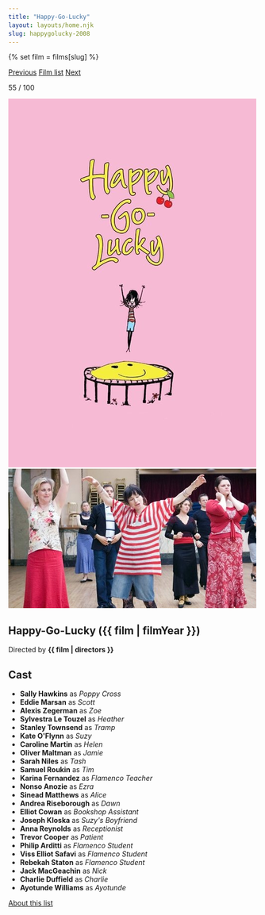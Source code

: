 ```yaml
---
title: "Happy-Go-Lucky"
layout: layouts/home.njk
slug: happygolucky-2008
---
```


{% set film = films[slug] %}

<nav class="films">
  <a class="prev" href="../in-bruges-2008">Previous</a>
  <a href="../">Film list</a>
  <a class="next" href="../district-9-2009">Next</a>
</nav>

<p>55 / 100</p>

<article class="film">
  <div class="backdrop-and-poster">
    <img class="poster" src="../films/posters/happygolucky-2008.jpg" alt="">
    <img class="backdrop" src="../films/backdrops/happygolucky-2008.jpg" alt="">
  </div>

  <h1>Happy-Go-Lucky ({{ film | filmYear }})</h1>

  <p class="director">
    Directed by <strong>{{ film | directors }}</strong>
  </p>


  <h2>
    Cast
  </h2>
  <ul>
            <li><strong>Sally Hawkins</strong> as <em>Poppy Cross</em></li>
        <li><strong>Eddie Marsan</strong> as <em>Scott</em></li>
        <li><strong>Alexis Zegerman</strong> as <em>Zoe</em></li>
        <li><strong>Sylvestra Le Touzel</strong> as <em>Heather</em></li>
        <li><strong>Stanley Townsend</strong> as <em>Tramp</em></li>
        <li><strong>Kate O'Flynn</strong> as <em>Suzy</em></li>
        <li><strong>Caroline Martin</strong> as <em>Helen</em></li>
        <li><strong>Oliver Maltman</strong> as <em>Jamie</em></li>
        <li><strong>Sarah Niles</strong> as <em>Tash</em></li>
        <li><strong>Samuel Roukin</strong> as <em>Tim</em></li>
        <li><strong>Karina Fernandez</strong> as <em>Flamenco Teacher</em></li>
        <li><strong>Nonso Anozie</strong> as <em>Ezra</em></li>
        <li><strong>Sinead Matthews</strong> as <em>Alice</em></li>
        <li><strong>Andrea Riseborough</strong> as <em>Dawn</em></li>
        <li><strong>Elliot Cowan</strong> as <em>Bookshop Assistant</em></li>
        <li><strong>Joseph Kloska</strong> as <em>Suzy's Boyfriend</em></li>
        <li><strong>Anna Reynolds</strong> as <em>Receptionist</em></li>
        <li><strong>Trevor Cooper</strong> as <em>Patient</em></li>
        <li><strong>Philip Arditti</strong> as <em>Flamenco Student</em></li>
        <li><strong>Viss Elliot Safavi</strong> as <em>Flamenco Student</em></li>
        <li><strong>Rebekah Staton</strong> as <em>Flamenco Student</em></li>
        <li><strong>Jack MacGeachin</strong> as <em>Nick</em></li>
        <li><strong>Charlie Duffield</strong> as <em>Charlie</em></li>
        <li><strong>Ayotunde Williams</strong> as <em>Ayotunde</em></li>
  </ul>
</article>
<footer>
  <a href="../about">About this list</a>
</footer>
